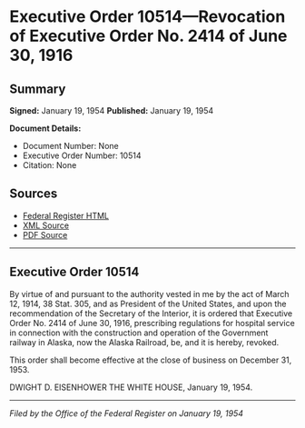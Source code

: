 # Executive Order 10514—Revocation of Executive Order No. 2414 of June 30, 1916

## Summary

**Signed:** January 19, 1954
**Published:** January 19, 1954

**Document Details:**
- Document Number: None
- Executive Order Number: 10514
- Citation: None

## Sources
- [Federal Register HTML](https://www.presidency.ucsb.edu/documents/executive-order-10514-revocation-executive-order-no-2414-june-30-1916)
- [XML Source](None)
- [PDF Source](None)

---

## Executive Order 10514

By virtue of and pursuant to the authority vested in me by the act of March 12, 1914, 38 Stat. 305, and as President of the United States, and upon the recommendation of the Secretary of the Interior, it is ordered that Executive Order No. 2414 of June 30, 1916, prescribing regulations for hospital service in connection with the construction and operation of the Government railway in Alaska, now the Alaska Railroad, be, and it is hereby, revoked.

This order shall become effective at the close of business on December 31, 1953.

DWIGHT D. EISENHOWER
THE WHITE HOUSE,
January 19, 1954.

---

*Filed by the Office of the Federal Register on January 19, 1954*
